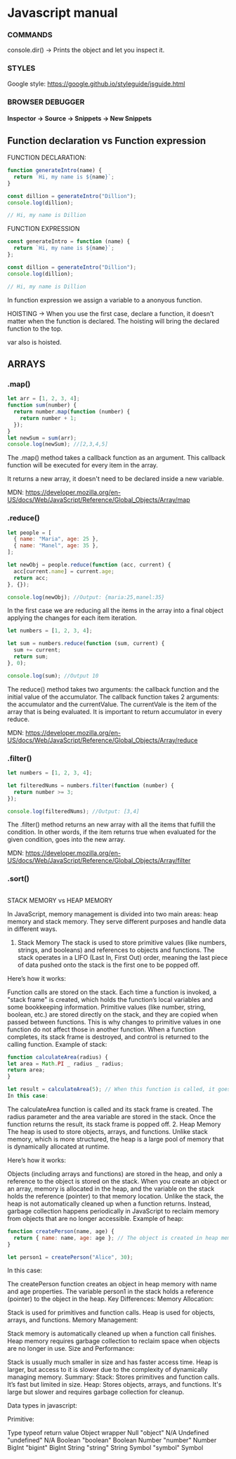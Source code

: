 # Javascript manual

### COMMANDS

console.dir() -> Prints the object and let you inspect it.

### STYLES

Google style: https://google.github.io/styleguide/jsguide.html

### BROWSER DEBUGGER

#### Inspector -> Source -> Snippets -> New Snippets

## Function declaration vs Function expression

FUNCTION DECLARATION:

```js
function generateIntro(name) {
  return `Hi, my name is ${name}`;
}

const dillion = generateIntro("Dillion");
console.log(dillion);

// Hi, my name is Dillion
```

FUNCTION EXPRESSION

```js
const generateIntro = function (name) {
  return `Hi, my name is ${name}`;
};

const dillion = generateIntro("Dillion");
console.log(dillion);

// Hi, my name is Dillion
```

In function expression we assign a variable to a anonyous function.

HOISTING -> When you use the first case, declare a function, it doesn't matter when the function is declared. The hoisting will bring the declared function to the top.

var also is hoisted.

## ARRAYS

### .map()

```js
let arr = [1, 2, 3, 4];
function sum(number) {
  return number.map(function (number) {
    return number + 1;
  });
}
let newSum = sum(arr);
console.log(newSum); //[2,3,4,5]
```

The .map() method takes a callback function as an argument. This callback function will be executed for every item in the array.

It returns a new array, it doesn't need to be declared inside a new variable.

MDN: https://developer.mozilla.org/en-US/docs/Web/JavaScript/Reference/Global_Objects/Array/map

### .reduce()

```js
let people = [
  { name: "Maria", age: 25 },
  { name: "Manel", age: 35 },
];

let newObj = people.reduce(function (acc, current) {
  acc[current.name] = current.age;
  return acc;
}, {});

console.log(newObj); //Output: {maria:25,manel:35}
```

In the first case we are reducing all the items in the array into a final object applying the changes for each item iteration.

```js
let numbers = [1, 2, 3, 4];

let sum = numbers.reduce(function (sum, current) {
  sum += current;
  return sum;
}, 0);

console.log(sum); //Output 10
```

The reduce() method takes two arguments: the callback function and the initial value of the accumulator.
The callback function takes 2 arguments: the accumulator and the currentValue. The currentVale is the item of the array that is being evaluated.
It is important to return accumulator in every reduce.

MDN: https://developer.mozilla.org/en-US/docs/Web/JavaScript/Reference/Global_Objects/Array/reduce

### .filter()

```js
let numbers = [1, 2, 3, 4];

let filteredNums = numbers.filter(function (number) {
  return number >= 3;
});

console.log(filteredNums); //Output: [3,4]
```

The .filter() method returns an new array with all the items that fulfill the condition. In other words, if the item returns true when evaluated for the given condition, goes into the new array.

MDN: https://developer.mozilla.org/en-US/docs/Web/JavaScript/Reference/Global_Objects/Array/filter

### .sort()

```js

```

STACK MEMORY vs HEAP MEMORY

In JavaScript, memory management is divided into two main areas: heap memory and stack memory. They serve different purposes and handle data in different ways.

1. Stack Memory
   The stack is used to store primitive values (like numbers, strings, and booleans) and references to objects and functions. The stack operates in a LIFO (Last In, First Out) order, meaning the last piece of data pushed onto the stack is the first one to be popped off.

Here’s how it works:

Function calls are stored on the stack. Each time a function is invoked, a "stack frame" is created, which holds the function’s local variables and some bookkeeping information.
Primitive values (like number, string, boolean, etc.) are stored directly on the stack, and they are copied when passed between functions. This is why changes to primitive values in one function do not affect those in another function.
When a function completes, its stack frame is destroyed, and control is returned to the calling function.
Example of stack:

```js
function calculateArea(radius) {
let area = Math.PI _ radius _ radius;
return area;
}

let result = calculateArea(5); // When this function is called, it goes onto the stack
In this case:
```

The calculateArea function is called and its stack frame is created.
The radius parameter and the area variable are stored in the stack.
Once the function returns the result, its stack frame is popped off. 2. Heap Memory
The heap is used to store objects, arrays, and functions. Unlike stack memory, which is more structured, the heap is a large pool of memory that is dynamically allocated at runtime.

Here’s how it works:

Objects (including arrays and functions) are stored in the heap, and only a reference to the object is stored on the stack.
When you create an object or an array, memory is allocated in the heap, and the variable on the stack holds the reference (pointer) to that memory location.
Unlike the stack, the heap is not automatically cleaned up when a function returns. Instead, garbage collection happens periodically in JavaScript to reclaim memory from objects that are no longer accessible.
Example of heap:

```js
function createPerson(name, age) {
  return { name: name, age: age }; // The object is created in heap memory
}

let person1 = createPerson("Alice", 30);
```

In this case:

The createPerson function creates an object in heap memory with name and age properties.
The variable person1 in the stack holds a reference (pointer) to the object in the heap.
Key Differences:
Memory Allocation:

Stack is used for primitives and function calls.
Heap is used for objects, arrays, and functions.
Memory Management:

Stack memory is automatically cleaned up when a function call finishes.
Heap memory requires garbage collection to reclaim space when objects are no longer in use.
Size and Performance:

Stack is usually much smaller in size and has faster access time.
Heap is larger, but access to it is slower due to the complexity of dynamically managing memory.
Summary:
Stack: Stores primitives and function calls. It’s fast but limited in size.
Heap: Stores objects, arrays, and functions. It's large but slower and requires garbage collection for cleanup.

Data types in javascript:

Primitive:

Type typeof return value Object wrapper
Null "object" N/A
Undefined "undefined" N/A
Boolean "boolean" Boolean
Number "number" Number
BigInt "bigint" BigInt
String "string" String
Symbol "symbol" Symbol
